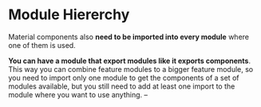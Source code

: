 Module Hiererchy
================

Material components also **need to be imported into every module** where one of them is used. 

**You can have a module that export modules like it exports components**. This way you can combine feature modules to a bigger feature module, so you need to import only one module to get the components of a set of modules available, but you still need to add at least one import to the module where you want to use anything. –